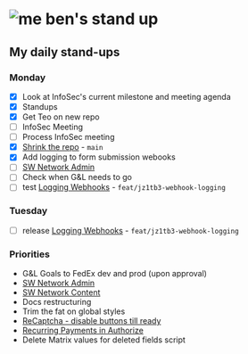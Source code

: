 # ![me](https://avatars2.githubusercontent.com/u/5232044?s=50&v=4) ben's stand up

## My daily stand-ups

### Monday

- [X] Look at InfoSec's current milestone and meeting agenda
- [X] Standups
- [X] Get Teo on new repo
- [ ] InfoSec Meeting
- [ ] Process InfoSec meeting
- [X] [Shrink the repo](https://app.clickup.com/t/jh0dwt) - `main`
- [X] Add logging to form submission webooks
- [ ] [SW Network Admin](https://app.clickup.com/8537154/v/l/li/54890360?pr=12760709)
- [ ] Check when G&L needs to go
- [ ] test [Logging Webhooks](https://app.clickup.com/t/jz1tb3) - `feat/jz1tb3-webhook-logging`

### Tuesday

- [ ] release [Logging Webhooks](https://app.clickup.com/t/jz1tb3) - `feat/jz1tb3-webhook-logging`

### Priorities 
    
- G&L Goals to FedEx dev and prod (upon approval)
- [SW Network Admin](https://app.clickup.com/8537154/v/l/li/54890360?pr=12760709)
- [SW Network Content](https://app.clickup.com/8537154/v/l/li/54892353?pr=12760709)
- Docs restructuring
- Trim the fat on global styles
- [ReCaptcha - disable buttons till ready](https://projects.madebyspeak.com/#/tasks/17598281)
- [Recurring Payments in Authorize](https://projects.madebyspeak.com/#/tasks/16411534)
- Delete Matrix values for deleted fields script
